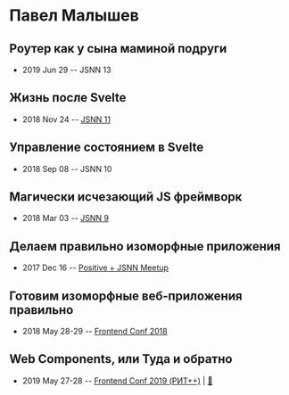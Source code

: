 # Павел Малышев

## Роутер как у сына маминой подруги
- 2019 Jun 29 -- JSNN 13    
## Жизнь после Svelte
- 2018 Nov 24 -- [JSNN 11](https://www.youtube.com/watch?v=VNDULWsmjQM)    
## Управление состоянием в Svelte
- 2018 Sep 08 -- JSNN 10    
## Магически исчезающий JS фреймворк
- 2018 Mar 03 -- [JSNN 9](https://youtu.be/laK43QpHYdg)    
## Делаем правильно изоморфные приложения
- 2017 Dec 16 -- [Positive + JSNN Meetup](https://www.youtube.com/watch?v=1V4BCFSs2LE)    
## Готовим изоморфные веб-приложения правильно
- 2018 May 28-29 -- [Frontend Conf 2018](https://www.youtube.com/watch?v=sjzmYK9IjTE)    
## Web Components, или Туда и обратно
- 2019 May 27-28 -- [Frontend Conf 2019 (РИТ++)](https://www.youtube.com/watch?v=3mGZzHMT8g8)  | [:notebook:](https://docs.google.com/presentation/d/1ni5QAHqIPa9jE9D0m3d_XkefqrHdnFrSv26jKV9vl60/edit?usp=sharing)  
